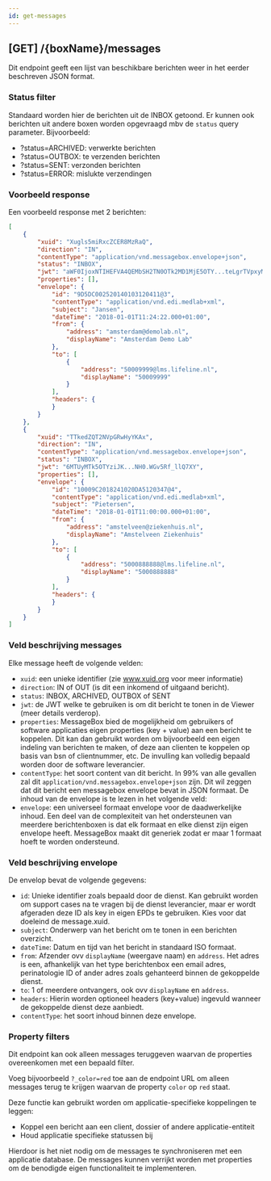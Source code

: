 ```yaml
---
id: get-messages
---
```


## [GET] /{boxName}/messages

Dit endpoint geeft een lijst van beschikbare berichten weer in het eerder beschreven JSON format.

### Status filter

Standaard worden hier de berichten uit de INBOX getoond. Er kunnen ook berichten uit andere boxen worden opgevraagd mbv de `status` query parameter. Bijvoorbeeld:

* ?status=ARCHIVED: verwerkte berichten
* ?status=OUTBOX: te verzenden berichten
* ?status=SENT: verzonden berichten
* ?status=ERROR: mislukte verzendingen

### Voorbeeld response

Een voorbeeld response met 2 berichten:

```json
[
    {
        "xuid": "Xugls5miRxcZCER8MzRaQ",
        "direction": "IN",
        "contentType": "application/vnd.messagebox.envelope+json",
        "status": "INBOX",
        "jwt": "aWF0IjoxNTIHEFVA4QEMbSH2TN0OTk2MD1MjE5OTY...teLgrTVpxyMTk5OTYzNE6Qe",
        "properties": [],
        "envelope": {
            "id": "9D5DC002520140103120411@3",
            "contentType": "application/vnd.edi.medlab+xml",
            "subject": "Jansen",
            "dateTime": "2018-01-01T11:24:22.000+01:00",
            "from": {
                "address": "amsterdam@demolab.nl",
                "displayName": "Amsterdam Demo Lab"
            },
            "to": [
                {
                    "address": "50009999@lms.lifeline.nl",
                    "displayName": "50009999"
                }
            ],
            "headers": {
            }
        }
    },
    {
        "xuid": "TTkedZQT2NVpGRwHyYKAx",
        "direction": "IN",
        "contentType": "application/vnd.messagebox.envelope+json",
        "status": "INBOX",
        "jwt": "6MTUyMTk5OTYziJK...NH0.WGv5Rf_llQ7XY",
        "properties": [],
        "envelope": {
            "id": "10009C2018241020DA5120347@4",
            "contentType": "application/vnd.edi.medlab+xml",
            "subject": "Pietersen",
            "dateTime": "2018-01-01T11:00:00.000+01:00",
            "from": {
                "address": "amstelveen@ziekenhuis.nl",
                "displayName": "Amstelveen Ziekenhuis"
            },
            "to": [
                {
                    "address": "5000888888@lms.lifeline.nl",
                    "displayName": "5000888888"
                }
            ],
            "headers": {
            }
        }
    }
]
```

### Veld beschrijving messages

Elke message heeft de volgende velden:
* `xuid`: een unieke identifier (zie www.xuid.org voor meer informatie)
* `direction`: IN of OUT (is dit een inkomend of uitgaand bericht).
* `status`: INBOX, ARCHIVED, OUTBOX of SENT
* `jwt`: de JWT welke te gebruiken is om dit bericht te tonen in de Viewer (meer details verderop).
* `properties`: MessageBox bied de mogelijkheid om gebruikers of software applicaties eigen properties (key + value) aan een bericht te koppelen. Dit kan dan gebruikt worden om bijvoorbeeld een eigen indeling van berichten te maken, of deze aan clienten te koppelen op basis van bsn of clientnummer, etc. De invulling kan volledig bepaald worden door de software leverancier.
* `contentType`: het soort content van dit bericht. In 99% van alle gevallen zal dit 
 `application/vnd.messagebox.envelope+json` zijn. Dit wil zeggen dat dit bericht een messagebox envelope bevat in JSON formaat. De inhoud van de envelope is te lezen in het volgende veld:
* `envelope`: een universeel formaat envelope voor de daadwerkelijke inhoud. Een deel van de complexiteit van het ondersteunen van meerdere berichtenboxen is dat elk formaat en elke dienst zijn eigen envelope heeft. MessageBox maakt dit generiek zodat er maar 1 formaat hoeft te worden ondersteund.


### Veld beschrijving envelope

De envelop bevat de volgende gegevens:
* `id`: Unieke identifier zoals bepaald door de dienst. Kan gebruikt worden om support cases na te vragen bij de dienst leverancier, maar er wordt afgeraden deze ID als key in eigen EPDs te gebruiken. Kies voor dat doeleind de message.xuid.
* `subject`: Onderwerp van het bericht om te tonen in een berichten overzicht.
* `dateTime`: Datum en tijd van het bericht in standaard ISO formaat.
* `from`: Afzender ovv `displayName` (weergave naam) en `address`. Het adres is een, afhankelijk van het type berichtenbox een email adres, perinatologie ID of ander adres zoals gehanteerd binnen de gekoppelde dienst.
* `to`: 1 of meerdere ontvangers, ook ovv `displayName` en `address`.
* `headers`: Hierin worden optioneel headers (key+value) ingevuld wanneer de gekoppelde dienst deze aanbiedt.
* `contentType`: het soort inhoud binnen deze envelope. 

### Property filters

Dit endpoint kan ook alleen messages teruggeven waarvan de properties overeenkomen met een bepaald filter.

Voeg bijvoorbeeld `?_color=red` toe aan de endpoint URL om alleen messages terug te krijgen
waarvan de property `color` op `red` staat.

Deze functie kan gebruikt worden om applicatie-specifieke koppelingen te leggen:

* Koppel een bericht aan een client, dossier of andere applicatie-entiteit
* Houd applicatie specifieke statussen bij

Hierdoor is het niet nodig om de messages te synchroniseren met een applicatie database.
De messages kunnen verrijkt worden met properties om de benodigde eigen functionaliteit te implementeren.
